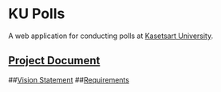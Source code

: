 # KU Polls

A web application for conducting polls at [Kasetsart University](http://ku.ac.th).

## [Project Document](../../wiki/Home)
##[Vision Statement](../../wiki/Vision%20Statement) 
##[Requirements](../../wiki/Requirement)  
